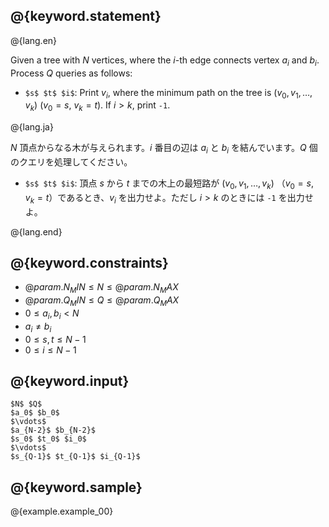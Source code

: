 ## @{keyword.statement}

@{lang.en}

Given a tree with $N$ vertices, where the $i$-th edge connects vertex $a_i$ and $b_i$. Process $Q$ queries as follows:

- `$s$ $t$ $i$`: Print $v_i$, where the minimum path on the tree is $(v_0, v_1, \ldots, v_k)$ ($v_0 = s$, $v_k = t$). If $i>k$, print `-1`.

@{lang.ja}

$N$ 頂点からなる木が与えられます。$i$ 番目の辺は $a_i$ と $b_i$ を結んでいます。$Q$ 個のクエリを処理してください。

- `$s$ $t$ $i$`: 頂点 $s$ から $t$ までの木上の最短路が $(v_0, v_1, \ldots, v_k)$ （$v_0 = s$, $v_k = t$）であるとき、$v_i$ を出力せよ。ただし $i > k$ のときには `-1` を出力せよ。

@{lang.end}


## @{keyword.constraints}

- $@{param.N_MIN} \leq N \leq @{param.N_MAX}$
- $@{param.Q_MIN} \leq Q \leq @{param.Q_MAX}$
- $0 \leq a_i, b_i < N$
- $a_i \neq b_i$
- $0 \leq s, t \leq N - 1$
- $0 \leq i \leq N - 1$

## @{keyword.input}

~~~
$N$ $Q$
$a_0$ $b_0$
$\vdots$
$a_{N-2}$ $b_{N-2}$
$s_0$ $t_0$ $i_0$
$\vdots$
$s_{Q-1}$ $t_{Q-1}$ $i_{Q-1}$
~~~

## @{keyword.sample}

@{example.example_00}
